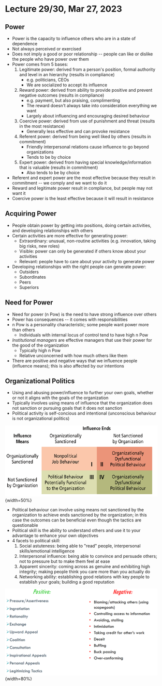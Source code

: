 # Lecture 29/30, Mar 27, 2023

## Power

* Power is the capacity to influence others who are in a state of dependence
* Not always perceived or exercised
* Does not imply a good or poor relationship -- people can like or dislike the people who have power over them
* Power comes from 5 bases:
	1. Legitimate power: derived from a person's position, formal authority and level in an hierarchy (results in compliance)
		* e.g. politicians, CEOs
		* We are socialized to accept its influence
	2. Reward power: derived from ability to provide positive and prevent negative outcomes (results in compliance)
		* e.g. payment, but also praising, complimenting
		* The reward doesn't always take into consideration everything we want
		* Largely about influencing and encouraging desired behaviour
	3. Coercive power: derived from use of punishment and threat (results in the most resistance)
		* Generally less effective and can provoke resistance
	4. Referent power: derived from being well liked by others (results in commitment)
		* Friendly interpersonal relations cause influence to go beyond organizations
		* Tends to be by choice
	5. Expert power: derived from having special knowledge/information that is valuable (results in commitment)
		* Also tends to be by choice
* Referent and expert power are the most effective because they result in commitment -- we comply and we want to do it
* Reward and legitimate power result in compliance, but people may not want it
* Coercive power is the least effective because it will result in resistance

## Acquiring Power

* People obtain power by getting into positions, doing certain activities, and developing relationships with others
* Certain activities are more effective for generating power:
	* Extraordinary: unusual, non-routine activities (e.g. innovation, taking big risks, new roles)
	* Visible: power can only be generated if others know about your activities
	* Relevant: people have to care about your activity to generate power
* Developing relationships with the right people can generate power:
	* Outsiders
	* Subordinates
	* Peers
	* Superiors

## Need for Power

* Need for power (n Pow) is the need to have strong influence over others
* Power has consequences -- it comes with responsibilities
* n Pow is a personality characteristic; some people want power more than others
	* Individuals with internal locus of control tend to have high n Pow
* *Institutional managers* are effective managers that use their power for the good of the organization
	* Typically high n Pow
	* Relative unconcerned with how much others like them
* There are positive and negative ways that we influence people (influence means); this is also affected by our intentions

## Organizational Politics

* Using and abusing power/influence to further your own goals, whether or not it aligns with the goals of the organization
* Typically involves using means of influence that the organization does not sanction or pursuing goals that it does not sanction
* Political activity is self-concious and intentional (unconscious behaviour is not organizational politics)

![Types of organizational behaviour](imgs/lec29_1.png){width=50%}

* Political behaviour can involve using means not sanctioned by the organization to achieve ends sanctioned by the organization; in this case the outcomes can be beneficial even though the tactics are questionable
* Political skill is the ability to understand others and use it to your advantage to enhance your own objectives
* 4 facets to political skill:
	1. Social astuteness: being able to "read" people, interpersonal skills/emotional intelligence
	2. Interpersonal influence: being able to convince and persuade others; not to pressure but to make them feel at ease
	3. Apparent sincerity: coming across as genuine and exhibiting high integrity; making people think you care more than you actually do
	4. Networking ability: establishing good relations with key people to establish your goals; building a good reputation

![Means of influence](imgs/lec29_2.png){width=80%}

